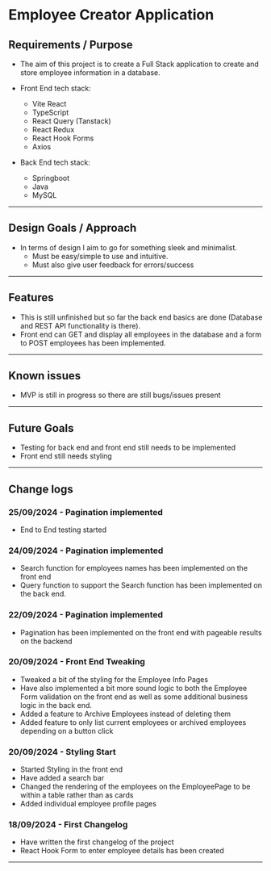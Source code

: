 # Employee Creator Application


## Requirements / Purpose

-   The aim of this project is to create a Full Stack application to create and store employee information in a database.
- Front End tech stack:
    - Vite React
    - TypeScript
    - React Query (Tanstack)
    - React Redux
    - React Hook Forms
    - Axios

- Back End tech stack:
    - Springboot
    - Java
    - MySQL

---

## Design Goals / Approach

-   In terms of design I aim to go for something sleek and minimalist.
    - Must be easy/simple to use and intuitive.
    - Must also give user feedback for errors/success

---

## Features

-   This is still unfinished but so far the back end basics are done (Database and REST API functionality is there).
- Front end can GET and display all employees in the database and a form to POST employees has been implemented.

---

## Known issues

-   MVP is still in progress so there are still bugs/issues present

---

## Future Goals

-   Testing for back end and front end still needs to be implemented
-   Front end still needs styling

---

## Change logs

### 25/09/2024 - Pagination implemented
- End to End testing started

### 24/09/2024 - Pagination implemented
- Search function for employees names has been implemented on the front end
- Query function to support the Search function has been implemented on the back end.

### 22/09/2024 - Pagination implemented
- Pagination has been implemented on the front end with pageable results on the backend 

### 20/09/2024 - Front End Tweaking

- Tweaked a bit of the styling for the Employee Info Pages
- Have also implemented a bit more sound logic to both the Employee Form validation on the front end as well as some additional business logic in the back end.
- Added a feature to Archive Employees instead of deleting them
- Added feature to only list current employees or archived employees depending on a button click

### 20/09/2024 - Styling Start

- Started Styling in the front end
- Have added a search bar
- Changed the rendering of the employees on the EmployeePage to be within a table rather than as cards
- Added individual employee profile pages



### 18/09/2024 - First Changelog

-   Have written the first changelog of the project 
- React Hook Form to enter employee details has been created 

---

